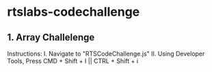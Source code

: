 # rtslabs-codechallenge

## 1. Array Challelenge
Instructions: 
I. Navigate to "RTSCodeChallenge.js"
II. Using Developer Tools, Press CMD + Shift + I <mac> || CTRL + Shift + i <pc> 
 
